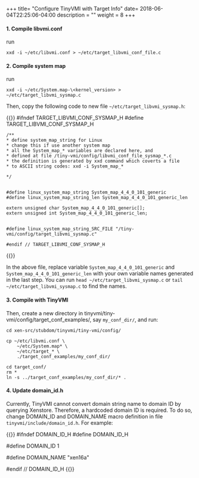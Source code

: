 +++
title= "Configure TinyVMI with Target Info"
date= 2018-06-04T22:25:06-04:00
description = ""
weight = 8
+++


#### 1. Compile libvmi.conf

run

    xxd -i ~/etc/libvmi.conf > ~/etc/target_libvmi_conf_file.c

#### 2. Compile system map

run 

    xxd -i ~/etc/System.map-\<kernel_version> > ~/etc/target_libvmi_sysmap.c

Then, copy the following code to new file ``~/etc/target_libvmi_sysmap.h``:

{{<highlight c >}}
    #ifndef TARGET_LIBVMI_CONF_SYSMAP_H
    #define TARGET_LIBVMI_CONF_SYSMAP_H


    /**
    * define system_map_string for Linux
    * change this if use another system map
    * all the System_map_* variables are declared here, and
    * defined at file /tiny-vmi/config/libvmi_conf_file_sysmap_*.c
    * the definition is generated by xxd command which coverts a file
    * to ASCII string codes: xxd -i System_map_*

    */


    #define linux_system_map_string System_map_4_4_0_101_generic
    #define linux_system_map_string_len System_map_4_4_0_101_generic_len

    extern unsigned char System_map_4_4_0_101_generic[];
    extern unsigned int System_map_4_4_0_101_generic_len;


    #define linux_system_map_string_SRC_FILE "/tiny-vmi/config/target_libvmi_sysmap.c"

    #endif // TARGET_LIBVMI_CONF_SYSMAP_H
{{</highlight>}}

In the above file, replace variable ``System_map_4_4_0_101_generic`` and ``System_map_4_4_0_101_generic_len`` with your own variable names generated in the last step. You can run ``head ~/etc/target_libvmi_sysmap.c`` or ``tail ~/etc/target_libvmi_sysmap.c``  to find the names.


#### 3. Compile with TinyVMI

Then, create a new directory in tinyvmi/tiny-vmi/config/target_conf_examples/, say ``my_conf_dir/``, and run:

    cd xen-src/stubdom/tinyvmi/tiny-vmi/config/

    cp ~/etc/libvmi.conf \
        ~/etc/System.map* \
        ~/etc/target_* \
        ./target_conf_examples/my_conf_dir/
    
    cd target_conf/
    rm *
    ln -s ../target_conf_examples/my_conf_dir/* .


    
    
#### 4. Update domain_id.h


Currently, TinyVMI cannot convert domain string name to domain ID by querying Xenstore. 
Therefore, a hardcoded domain ID is required. To do so, change DOMAIN_ID and DOMAIN_NAME macro definition in file ``tinyvmi/include/domain_id.h``. For example:

{{<highlight c>}}
#ifndef DOMAIN_ID_H
#define DOMAIN_ID_H

#define DOMAIN_ID  1

#define DOMAIN_NAME "xen16a"

#endif // DOMAIN_ID_H
{{</highlight>}}